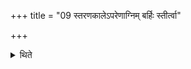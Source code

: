 +++
title = "09 स्तरणकालेऽपरेणाग्निम् बर्हिः स्तीर्त्वा"

+++

<details><summary>थिते</summary>

स्तरणकालेऽपरेणाग्निं बर्हिः स्तीर्त्वा ध्रुवां स्रुवं च सादयति ९
</details>
